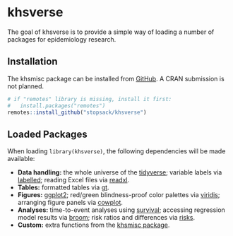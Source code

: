 
# khsverse

<!-- badges: start -->
<!-- badges: end -->

The goal of khsverse is to provide a simple way of loading a number of packages for epidemiology research.

## Installation

The khsmisc package can be installed from [GitHub](https://stopsack.github.io/khsverse). A CRAN submission is not planned.

```r
# if "remotes" library is missing, install it first:
#   install.packages("remotes")
remotes::install_github("stopsack/khsverse")
```


## Loaded Packages

When loading `library(khsverse)`, the following dependencies will be made available:

* **Data handling:** the whole universe of the [tidyverse](https://www.tidyverse.org/packages/);
variable labels via [labelled](https://larmarange.github.io/labelled/); reading Excel files via [readxl](https://readxl.tidyverse.org/).
* **Tables:** formatted tables via [gt](https://gt.rstudio.com/).
* **Figures:** [ggplot2](https://ggplot2.tidyverse.org/); red/green blindness-proof color palettes via [viridis](https://cran.r-project.org/web/packages/viridis/index.html);
  arranging figure panels via [cowplot](https://wilkelab.org/cowplot/).
* **Analyses:** time-to-event analyses using [survival](https://cran.r-project.org/web/packages/survival/index.html);
  accessing regression model results via [broom](https://broom.tidymodels.org/); risk ratios and differences via [risks](https://stopsack.github.io/risks/).
* **Custom:** extra functions from the [khsmisc package](https://stopsack.github.io/khsmisc/).
